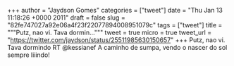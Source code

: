 
+++
author = "Jaydson Gomes"
categories = ["tweet"]
date = "Thu Jan 13 11:18:26 +0000 2011"
draft = false
slug = "82fe747027a92e06a4f23f22077894008951079c"
tags = ["tweet"]
title = """Putz, nao vi. Tava dormin..."""
tweet = true
micro = true
tweet_url = "https://twitter.com/jaydson/status/25511985630150657"
+++
Putz, nao vi. Tava dormindo RT @kessianef A caminho de sumpa, vendo o nascer do sol sempre liiindo!
